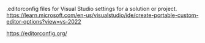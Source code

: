 .editorconfig files for Visual Studio settings for a solution or project.
https://learn.microsoft.com/en-us/visualstudio/ide/create-portable-custom-editor-options?view=vs-2022

https://editorconfig.org/